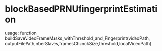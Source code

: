 # blockBasedPRNUfingerprintEstimation
usage:
function buildSaveVideoFrameMasks_withThreshold_and_Fingerprint(videoPath, outputFilePath,nberSlaves,framesChunckSize,threshold,localVideoPath)
